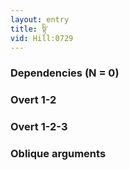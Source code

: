```yaml
---
layout: entry
title: སྟི་
vid: Hill:0729
---
```

### Dependencies (N = 0)


### Overt 1-2


### Overt 1-2-3


### Oblique arguments
